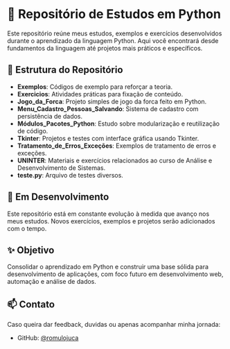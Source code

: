 # 🐍 Repositório de Estudos em Python

Este repositório reúne meus estudos, exemplos e exercícios desenvolvidos durante o aprendizado da linguagem Python. Aqui você encontrará desde fundamentos da linguagem até projetos mais práticos e específicos.

## 📁 Estrutura do Repositório

- **Exemplos**: Códigos de exemplo para reforçar a teoria.
- **Exercicios**: Atividades práticas para fixação de conteúdo.
- **Jogo_da_Forca**: Projeto simples de jogo da forca feito em Python.
- **Menu_Cadastro_Pessoas_Salvando**: Sistema de cadastro com persistência de dados.
- **Módulos_Pacotes_Python**: Estudo sobre modularização e reutilização de código.
- **Tkinter**: Projetos e testes com interface gráfica usando Tkinter.
- **Tratamento_de_Erros_Exceções**: Exemplos de tratamento de erros e exceções.
- **UNINTER**: Materiais e exercícios relacionados ao curso de Análise e Desenvolvimento de Sistemas.
- **teste.py**: Arquivo de testes diversos.

## 🚧 Em Desenvolvimento

Este repositório está em constante evolução à medida que avanço nos meus estudos. Novos exercícios, exemplos e projetos serão adicionados com o tempo.

## ✨ Objetivo

Consolidar o aprendizado em Python e construir uma base sólida para desenvolvimento de aplicações, com foco futuro em desenvolvimento web, automação e análise de dados.

## 📫 Contato

Caso queira dar feedback, duvidas ou apenas acompanhar minha jornada:

- GitHub: [@romulojuca](https://github.com/romulojuca)